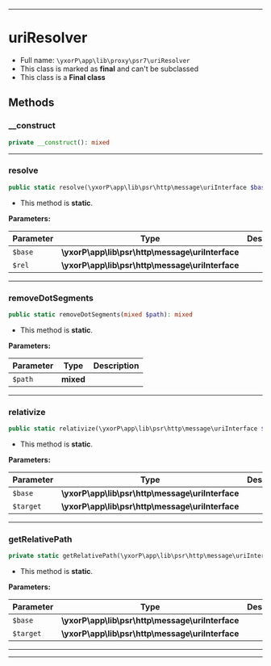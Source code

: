 ***

# uriResolver





* Full name: `\yxorP\app\lib\proxy\psr7\uriResolver`
* This class is marked as **final** and can't be subclassed
* This class is a **Final class**




## Methods


### __construct



```php
private __construct(): mixed
```











***

### resolve



```php
public static resolve(\yxorP\app\lib\psr\http\message\uriInterface $base, \yxorP\app\lib\psr\http\message\uriInterface $rel): mixed
```



* This method is **static**.




**Parameters:**

| Parameter | Type | Description |
|-----------|------|-------------|
| `$base` | **\yxorP\app\lib\psr\http\message\uriInterface** |  |
| `$rel` | **\yxorP\app\lib\psr\http\message\uriInterface** |  |




***

### removeDotSegments



```php
public static removeDotSegments(mixed $path): mixed
```



* This method is **static**.




**Parameters:**

| Parameter | Type | Description |
|-----------|------|-------------|
| `$path` | **mixed** |  |




***

### relativize



```php
public static relativize(\yxorP\app\lib\psr\http\message\uriInterface $base, \yxorP\app\lib\psr\http\message\uriInterface $target): mixed
```



* This method is **static**.




**Parameters:**

| Parameter | Type | Description |
|-----------|------|-------------|
| `$base` | **\yxorP\app\lib\psr\http\message\uriInterface** |  |
| `$target` | **\yxorP\app\lib\psr\http\message\uriInterface** |  |




***

### getRelativePath



```php
private static getRelativePath(\yxorP\app\lib\psr\http\message\uriInterface $base, \yxorP\app\lib\psr\http\message\uriInterface $target): mixed
```



* This method is **static**.




**Parameters:**

| Parameter | Type | Description |
|-----------|------|-------------|
| `$base` | **\yxorP\app\lib\psr\http\message\uriInterface** |  |
| `$target` | **\yxorP\app\lib\psr\http\message\uriInterface** |  |




***


***

